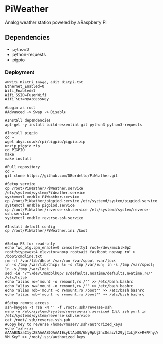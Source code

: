 # PiWeather
Analog weather station powered by a Raspberry Pi

## Dependencies
* python3
* python-requests
* pigpio

   

### Deployment
    #Write DietPi Image, edit dietpi.txt
    Ethernet_Enabled=0
    Wifi_Enabled=1
    Wifi_SSID=FuzonWifi
    Wifi_KEY=MyAccessKey

    #Login as root
    #Advanced -> Swap -> Disable

    #Install dependencies
    apt-get -y install build-essential git python3 python3-requests

    #Install pigpio
    cd ~
    wget abyz.co.uk/rpi/pigpio/pigpio.zip
    unzip pigpio.zip
    cd PIGPIO
    make
    make install
    
    #Pull repository
    cd ~
    git clone https://github.com/DBordello/PiWeather.git

    #Setup service
    cp /root/PiWeather/PiWeather.service /etc/systemd/system/PiWeather.service
    systemctl enable PiWeather.service
    cp /root/PiWeather/pigpiod.service /etc/systemd/system/pigpiod.service
    systemctl enable pigpiod.service
    cp /root/PiWeather/reverse-ssh.service /etc/systemd/system/reverse-ssh.service
    systemctl enable reverse-ssh.service

    #Install default config
    cp /root/PiWeather/PiWeather.ini /boot


    #Setup FS for read-only
    echo "wc_otg.lpm_enable=0 console=tty1 root=/dev/mmcblk0p2 rootfstype=ext4 elevator=noop rootwait fastboot noswap ro" > /boot/cmdline.txt
    rm -rf /var/lib/dhcp/ /var/run /var/spool /var/lock
    ln -s /tmp /var/lib/dhcp; ln -s /tmp /var/run; ln -s /tmp /var/spool; ln -s /tmp /var/lock
    sed -ie '/^\/dev\/mmcblk0p/ s/defaults,noatime/defaults,noatime,ro/' /etc/fstab
    echo "alias ro='mount -o remount,ro /'" >> /etc/bash.bashrc
    echo "alias rw='mount -o remount,rw /'" >> /etc/bash.bashrc
    echo "alias rob='mount -o remount,ro /boot'" >> /etc/bash.bashrc
    echo "alias rwb='mount -o remount,rw /boot'" >> /etc/bash.bashrc

    #Setup remote access
    ssh-keygen -t rsa -N '' -f /root/.ssh/reverse-ssh
    nano -w /etc/systemd/system/reverse-ssh.service# Edit ssh port in /etc/systemd/system/reverse-ssh.service
    cat /root/.ssh/reverse-ssh.pub
    #Copy key to reverse /home/vmuser/.ssh/authorized_keys
    echo "ssh-rsa AAAAB3NzaC1yc2EAAAABJQAAAIEAyktApU0/6Ny9pUj3hcOeacVl29yjIaLjPx+R+PPhy/cv9fsnRTj16Vrayfsf78OlBoz+YMSPLSuAMolZiP1leb7RsA2WR3MaSIHtxplatwjNJ84pfAkwbKQPmBRdunPZSis2lkRs64dutiD9m0oPgn1cOO0e8Eh1QSc5ThT6Nyc= VM Key" >> /root/.ssh/authorized_keys
